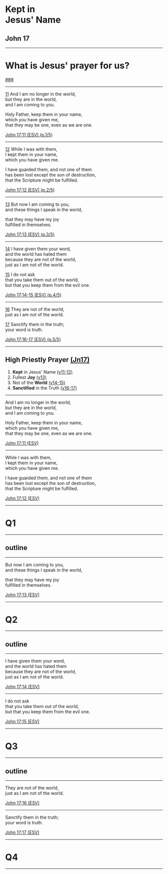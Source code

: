 <!-- .slide: <%= bg("unsplash-Jztmx9yqjBw-stars.jpg") %> id="title" -->
# Kept in <br> Jesus' Name
## John 17

---
<!-- .slide: data-background="white" -->
# What is Jesus' **prayer** for us?

[###](#/outline "secret")

---
[11](# "ref")
And I am no longer in the world, <br>
but they are in the world, <br>
and I am coming to you.

Holy Father, keep them in your name, <br>
which you have given me, <br>
that they may be one, even as we are one.

[John 17:11 (ESV) (p.1/5)](# "ref")

---
[12](# "ref")
While I was with them,  <br>
I kept them in your name, <br>
which you have given me.

I have guarded them, and not one of them <br>
has been lost except the son of destruction, <br>
that the Scripture might be fulfilled.

[John 17:12 (ESV) (p.2/5)](# "ref")

---
[13](# "ref")
But now I am coming to you, <br>
and these things I speak in the world,

that they may have my joy  <br>
fulfilled in themselves.

[John 17:13 (ESV) (p.3/5)](# "ref")

---
[14](# "ref")
I have given them your word, <br>
and the world has hated them <br>
because they are not of the world, <br>
just as I am not of the world.

[15](# "ref")
I do not ask  <br>
that you take them out of the world, <br>
but that you keep them from the evil one.

[John 17:14-15 (ESV) (p.4/5)](# "ref")

---
[16](# "ref")
They are not of the world, <br>
just as I am not of the world.

[17](# "ref")
Sanctify them in the truth;  <br>
your word is truth.

[John 17:16-17 (ESV) (p.5/5)](# "ref")

---
<!-- .slide: <%= bg("unsplash-Jztmx9yqjBw-stars.jpg") %> id="outline" class="outline" -->
## High Priestly Prayer [(Jn17)](# "ref")
1. **Kept** in Jesus' Name [(v11-12)](# "ref")
1. Fullest **Joy** [(v13)](# "ref")
1. Not of the **World** [(v14-15)](# "ref")
1. **Sanctified** in the Truth [(v16-17)](# "ref")

---
And I am no longer in the world, <br>
but they are in the world, <br>
and I am coming to you.

Holy Father, keep them in your name, <br>
which you have given me, <br>
that they may be one, even as we are one.

[John 17:11 (ESV)](# "ref")

---
While I was with them, <br>
I kept them in your name, <br>
which you have given me.

I have guarded them, and not one of them <br>
has been lost except the son of destruction, <br>
that the Scripture might be fulfilled.

[John 17:12 (ESV)](# "ref")

---
<!-- .slide: data-background="white" -->
# Q1

---
## outline

---
But now I am coming to you, <br>
and these things I speak in the world,

that they may have my joy <br>
fulfilled in themselves.

[John 17:13 (ESV)](# "ref")

---
<!-- .slide: data-background="white" -->
# Q2

---
## outline

---
I have given them your word, <br>
and the world has hated them <br>
because they are not of the world, <br>
just as I am not of the world.

[John 17:14 (ESV)](# "ref")

---
I do not ask <br>
that you take them out of the world,<br>
but that you keep them from the evil one.

[John 17:15 (ESV)](# "ref")

---
<!-- .slide: data-background="white" -->
# Q3

---
## outline

---
They are not of the world,<br>
just as I am not of the world.

[John 17:16 (ESV)](# "ref")

---
Sanctify them in the truth; <br>
your word is truth.

[John 17:17 (ESV)](# "ref")

---
<!-- .slide: data-background="white" -->
# Q4

---
<!-- .slide: <%= bg("unsplash-Jztmx9yqjBw-stars.jpg") %> class="empty" -->
